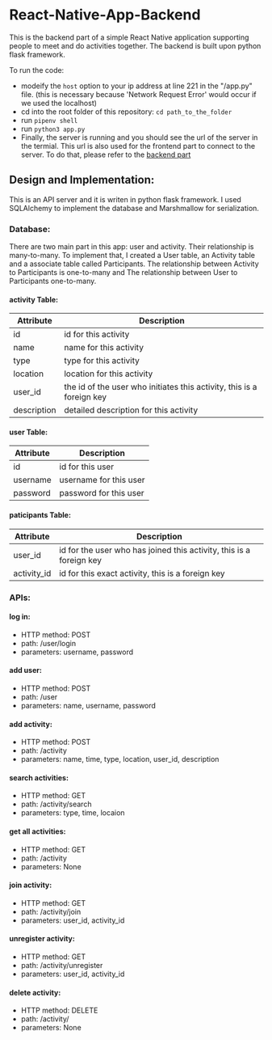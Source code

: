 # React-Native-App-Backend
This is the backend part of a simple React Native application supporting people to meet and do activities together. The backend is built upon python flask framework.

To run the code:
- modeify the `host` option to your ip address at line 221 in the "/app.py" file. (this is necessary because 'Network Request Error' would occur if we used the localhost)
- cd into the root folder of this repository: `cd path_to_the_folder`
- run `pipenv shell`
- run `python3 app.py`
- Finally, the server is running and you should see the url of the server in the termial. This url is also used for the frontend part to connect to the server. To do that, please refer to the [backend part][1]


## Design and Implementation:
This is an API server and it is writen in python flask framework. I used SQLAlchemy to implement the database and Marshmallow for serialization.

### Database:
There are two main part in this app: user and activity. Their relationship is many-to-many. To implement that, I created a User table, an Activity table and a associate table called Participants. The relationship between Activity to Participants is one-to-many and The relationship between User to Participants one-to-many.

#### activity Table:
| Attribute | Description |
| ----------- | ----------- |
| id | id for this activity  |
| name | name for this activity |
| type | type for this activity |
| location | location for this activity |
| user_id | the id of the user who initiates this activity, this is a foreign key |
| description | detailed description for this activity |

#### user Table:
| Attribute | Description |
| ----------- | ----------- |
| id | id for this user  |
| username | username for this user |
| password | password for this user |

#### paticipants Table:
| Attribute | Description |
| ----------- | ----------- |
| user_id | id for the user who has joined this activity, this is a foreign key |
| activity_id | id for this exact activity, this is a foreign key |

### APIs:
#### log in:
- HTTP method: POST
- path: /user/login
- parameters: username, password

#### add user:
- HTTP method: POST
- path: /user
- parameters: name, username, password

#### add activity:
- HTTP method: POST
- path: /activity
- parameters: name, time, type, location, user_id, description

#### search activities:
- HTTP method: GET
- path: /activity/search
- parameters: type, time, locaion

#### get all activities:
- HTTP method: GET
- path: /activity
- parameters: None

#### join activity:
- HTTP method: GET
- path: /activity/join
- parameters: user_id, activity_id

#### unregister activity:
- HTTP method: GET
- path: /activity/unregister
- parameters: user_id, activity_id

#### delete activity:
- HTTP method: DELETE
- path: /activity/<id>
- parameters: None


[1]: https://github.com/xyang1127/React-Native-App-Frontend/tree/master
